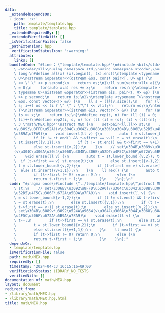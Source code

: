 ```yaml
---
data:
  _extendedDependsOn:
  - icon: ':x:'
    path: template/template.hpp
    title: template/template.hpp
  _extendedRequiredBy: []
  _extendedVerifiedWith: []
  _isVerificationFailed: false
  _pathExtension: hpp
  _verificationStatusIcon: ':warning:'
  attributes:
    links: []
  bundledCode: "#line 2 \"template/template.hpp\"\n#include <bits/stdc++.h>\n#include\
    \ <atcoder/all>\nusing namespace std;\nusing namespace atcoder;\nusing ll = long\
    \ long;\n#define all(x) (x).begin(), (x).end()\ntemplate <typename T, typename\
    \ U>\nostream &operator<<(ostream &os, const pair<T, U> &p) {\n    os << p.first\
    \ << \" \" << p.second;\n    return os;\n}\nll sum(vector<ll> a){\n    ll res\
    \ = 0;\n    for(auto x:a) res += x;\n    return res;\n}\ntemplate <typename T,\
    \ typename U>\nistream &operator>>(istream &is, pair<T, U> &p) {\n    is >> p.first\
    \ >> p.second;\n    return is;\n}\n\ntemplate <typename T>\nostream &operator<<(ostream\
    \ &os, const vector<T> &v) {\n    ll s = (ll)v.size();\n    for (ll i = 0; i <\
    \ s; i++) os << (i ? \" \" : \"\") << v[i];\n    return os;\n}\ntemplate <typename\
    \ T>\nistream &operator>>(istream &is, vector<T> &v) {\n    for (auto &x : v)\
    \ is >> x;\n    return is;\n}\n#define rep(i, n) for (ll (i) = 0; (i) < (ll)(n);\
    \ (i)++)\n#define rep2(i, s, n) for (ll (i) = (s); (i) < (ll)(n); (i)++)\n#line\
    \ 3 \"math/MEX.hpp\"\nstruct MEX {\n    set<pair<ll,ll>> st;\n    // set\u306B\
    v\u3092\u8FFD\u52A0(v\u304C\u3042\u308B\u3068\u304D\u306E\u52D5\u4F5C\u306F\u672A\
    \u5B9A\u7FA9)\n    void insert(ll v) {\n        auto t = st.lower_bound({v-1,2});\n\
    \        if (t != st.end() && t->first == v-1) t = st.erase(t);\n        else\
    \ st.insert({v,1});\n        if (t != st.end() && t->first == v+1) st.erase(t);\n\
    \        else st.insert({v,2});\n    }\n    // set\u304B\u3089v\u3092\u524A\u9664\
    (v\u304C\u306A\u3044\u3068\u304D\u306E\u52D5\u4F5C\u306F\u672A\u5B9A\u7FA9)\n\
    \    void erase(ll v) {\n        auto t = st.lower_bound({v,2}); t--;\n      \
    \  if (t->first == v) st.erase(t);\n        else st.insert({v-1,2});\n       \
    \ t = st.lower_bound({v,2});\n        if (t->first == v) st.erase(t);\n      \
    \  else st.insert({v+1,1});\n    }\n    ll mex() {\n        auto t = st.lower_bound({0,-1});\n\
    \        if (t->first != 0) return 0;\n        else {\n            t++;\n    \
    \        return t->first + 1;\n        }\n    }\n};\n"
  code: "#pragma once\n#include \"../template/template.hpp\"\nstruct MEX {\n    set<pair<ll,ll>>\
    \ st;\n    // set\u306Bv\u3092\u8FFD\u52A0(v\u304C\u3042\u308B\u3068\u304D\u306E\
    \u52D5\u4F5C\u306F\u672A\u5B9A\u7FA9)\n    void insert(ll v) {\n        auto t\
    \ = st.lower_bound({v-1,2});\n        if (t != st.end() && t->first == v-1) t\
    \ = st.erase(t);\n        else st.insert({v,1});\n        if (t != st.end() &&\
    \ t->first == v+1) st.erase(t);\n        else st.insert({v,2});\n    }\n    //\
    \ set\u304B\u3089v\u3092\u524A\u9664(v\u304C\u306A\u3044\u3068\u304D\u306E\u52D5\
    \u4F5C\u306F\u672A\u5B9A\u7FA9)\n    void erase(ll v) {\n        auto t = st.lower_bound({v,2});\
    \ t--;\n        if (t->first == v) st.erase(t);\n        else st.insert({v-1,2});\n\
    \        t = st.lower_bound({v,2});\n        if (t->first == v) st.erase(t);\n\
    \        else st.insert({v+1,1});\n    }\n    ll mex() {\n        auto t = st.lower_bound({0,-1});\n\
    \        if (t->first != 0) return 0;\n        else {\n            t++;\n    \
    \        return t->first + 1;\n        }\n    }\n};"
  dependsOn:
  - template/template.hpp
  isVerificationFile: false
  path: math/MEX.hpp
  requiredBy: []
  timestamp: '2024-04-13 16:15:16+09:00'
  verificationStatus: LIBRARY_NO_TESTS
  verifiedWith: []
documentation_of: math/MEX.hpp
layout: document
redirect_from:
- /library/math/MEX.hpp
- /library/math/MEX.hpp.html
title: math/MEX.hpp
---
```

